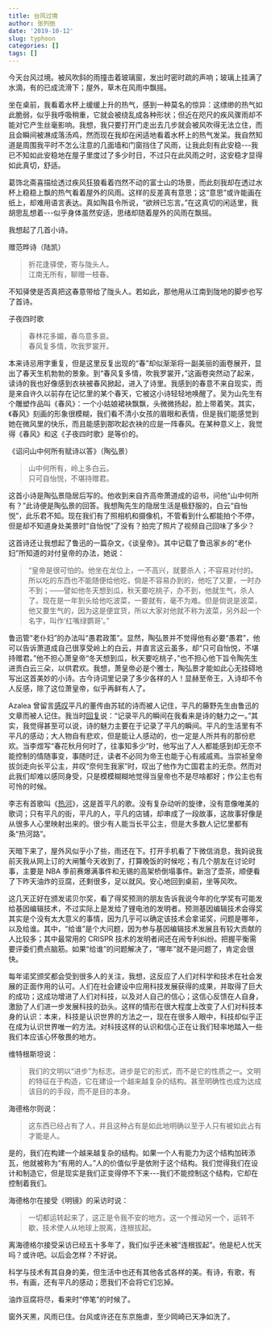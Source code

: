 ```yaml
---
title: 台风过境
author: 张列弛
date: '2019-10-12'
slug: typhoon
categories: []
tags: []
---
```

今天台风过境。被风吹斜的雨撞击着玻璃窗，发出时密时疏的声响；玻璃上挂满了水滴，有的已成流滑下；屋外，草木在风雨中飘摇。  

坐在桌前，我看着水杯上缓缓上升的热气，感到一种莫名的惊异：这缥缈的热气如此脆弱，似乎我呼吸稍重，它就会被绕乱成各种形状；但近在咫尺的疾风骤雨却不能对它产生丝毫影响。我想，我只要打开门走出去几步就会被风吹得无法立住，而且会瞬间被淋成落汤鸡，然而现在我却在闲适地看着水杯上的热气发呆。我自然知道是周围我平时不怎么注意的几面墙和门窗挡住了风雨，让我此刻有此安稳---我已不知如此安稳地在屋子里度过了多少时日，不过只在此风雨之时，这安稳才显得如此真切，舒适。   

葛饰北斋喜描绘透过疾风狂狼看着岿然不动的富士山的场景，而此刻我却在透过水杯上稳稳上飘的热气看着屋外的风雨。这样的反差真有意思；这“意思”或许能画在纸上，却难用语言表达。真如陶县令所说，“欲辨已忘言。”在这真切的闲适里，我胡思乱想着---似乎身体虽然安适，思绪却随着屋外的风雨在飘摇。    

我想起了几首小诗。

赠范晔诗（陆凯）  

> 折花逢驿使，寄与陇头人。  
江南无所有，聊赠一枝春。   

不知驿使是否真把这春意带给了陇头人。若如此，那他用从江南到陇地的脚步也写了首诗。   

子夜四时歌  

> 春林花多媚，春鸟意多哀。  
春风复多情，吹我罗裳开。   

本来诗忌用字重复，但是这里反复出现的“春”却似渐渐将一副美丽的画卷展开，显出了春天生机勃勃的景象。到“春风复多情，吹我罗裳开，”这画卷突然动了起来，读诗的我也好像感到衣袂被春风掀起，进入了诗里。我感到的春意不来自现实，而是来自许久以前存在记忆里的某个春天，它被这小诗轻轻地唤醒了。吴为山先生有个雕塑作品叫《春风》：一个小姑娘裙袂飘飘，头微微扬起，脸上带着笑。其实，《春风》刻画的形象很模糊，我们看不清小女孩的眉眼和表情，但是我们能感觉到她在微风里的快乐，而且能感到那吹起衣袂的应是一阵春风。在某种意义上，我觉得《春风》和这《子夜四时歌》是等价的。     

《诏问山中何所有赋诗以答》（陶弘景）  

> 山中何所有，岭上多白云。  
只可自怡悦，不堪持赠君。   

这首小诗是陶弘景隐居后写的。他收到来自齐高帝萧道成的诏书，问他“山中何所有？”此诗便是陶弘景的回答。我想陶先生的隐居生活是极舒服的，白云“自怡悦”，此乐君不知。现在我们有了照相机和摄像机，不管看到什么都能拍个不停，但是却不知道身处美景时“自怡悦”了没有？拍完了照片了视频自己回味了多少？   

这首诗还让我想起了鲁迅的一篇杂文，《谈皇帝》。其中记载了鲁迅家乡的“老仆妇”所知道的对付皇帝的办法，她说：   

> “皇帝是很可怕的。他坐在龙位上，一不高兴，就要杀人；不容易对付的。所以吃的东西也不能随便给他吃，倘是不容易办到的，他吃了又要，一时办不到；——譬如他冬天想到瓜，秋天要吃桃子，办不到，他就生气，杀人了。现在是一年到头给他吃波菜，一要就有，毫不为难。但是倘说是波菜，他又要生气的，因为这是便宜货，所以大家对他就不称为波菜，另外起一个名字，叫作‘红嘴绿鹦哥’。”      

鲁迅管“老仆妇”的办法叫“愚君政策”。显然，陶弘景并不觉得他有必要“愚君”，他可以告诉萧道成自己很享受岭上的白云，并直言这云虽多，却“只可自怡悦，不堪持赠君。”他不担心萧皇帝“冬天想到瓜，秋天要吃桃子，”也不担心他下旨令陶先生进贡白云三朵，以供君欢。我想，萧皇帝必是个雅士，陶弘景才能如此心无挂碍地写出这首美妙的小诗。古今诗词里记录了多少各样的人！显赫至帝王，入诗却不令人反感，除了这位萧皇帝，似乎再鲜有人了。    

Azalea 曾留言[感叹](http://disq.us/p/224fnh0)平凡的董传由苏轼的诗而被人记住，平凡的藤野先生由鲁迅的文章而被人记住。我当时[回复](http://disq.us/p/224l231)说：“记录平凡的瞬间在我看来是诗的魅力之一。”其实，我觉得甚至可以说，诗的魅力主要在于记录了平凡的瞬间。平凡的生活里有不平凡的感动；大人物自有悲欢，但是能让人感动的，也一定是人所共有的那份悲欢。当李煜写“春花秋月何时了，往事知多少”时，他写出了人人都能感到却无奈不能控制的情随事变，事随时迁，读者不必同为帝王也能于心有戚戚焉。当崇祯皇帝拔剑走向长平公主，并叹“奈何生我家”时，叹出了他作为亡国君主的无奈。然而对此我们却难以感同身受，只是模模糊糊地觉得当皇帝也不是尽啥都好；作公主也有可怜的时候。   

李志有首歌叫《[热河](https://baike.baidu.com/item/热河/16160359)》，这是首平凡的歌。没有复杂动听的旋律，没有意像唯美的歌词；只有平凡的街，平凡的人，平凡的店铺，却串成了一段故事，这故事好像是从很多人心里映射出来的。很少有人能当长平公主，但是大多数人记忆里都有条“热河路”。      

天暗下来了，屋外风似乎小了些，雨还在下。打开手机看了下微信消息，我妈说我前天我从网上订的大闸蟹今天收到了，打算晚饭的时候吃；有几个朋友在讨论时事，主要是 NBA 季前赛爆满事件和无锡的高架桥倒塌事件。新泡了壶茶，顺便看了下昨天油炸的豆腐，还剩很多，足以就风。安心地回到桌前，坐等风吹。   

这几天正好在颁发诺贝尔奖，看了得奖预测的朋友告诉我说今年的化学奖有可能发给基因编辑技术，不过实际上是发给了锂电池的发明者。预测基因编辑技术会得奖其实是个没有太大意义的事情，因为几乎可以确定该技术会拿诺奖，问题是哪年，以及给谁。其中，“给谁”是个大问题，因为参与基因编辑技术发展且有较大贡献的人比较多；其中最常用的 CRISPR 技术的发明者间还在闹专利纠纷。把握平衡需要评委们费点脑筋。如果“给谁”的问题解决了，“哪年”就不是问题了，肯定会很快。   

每年诺奖颁奖都会受到很多人的关注，我想，这反应了人们对科学和技术在社会发展的正面作用的认可。人们在社会建设中应用科技发展获得的成果，并取得了巨大的成功；这成功增进了人们对科技，以及对人自己的信心；这信心反馈在人自身，激励了人们进一步发展科技的劲头。这样的情形在很大程度上改变了人们对科技本身的认识：本来，科技是认识世界的方法之一，现在在很多人眼中，科技却似乎正在成为认识世界唯一的方法。对科技这样的认识和信心正在让我们轻率地踏入一些我们本应该心怀敬畏的地方。         

维特根斯坦说：  

> 我们的文明以“进步”为标志。进步是它的形式，而不是它的性质之一。文明的特征在于构造，它在建设一个越来越复杂的结构。甚至明确性也成为达成该目的的手段，而不是目的本身。     

海德格尔则说：   

> 这东西已经占有了人，并且这种占有是如此地明确以至于人只有被如此占有才能是人。   


是的，我们在构建一个越来越复杂的结构。如果一个人有能力为这个结构加砖添瓦，他就被称为“有用的人。”人的价值似乎是依附于这个结构。我们觉得我们在设计和制造它，但是现实是我们正变得停不下来---我们不能控制这个结构，它却在控制着我们。   

海德格尔在接受《明镜》的采访时说：   

> 一切都运转起来了，这正是令我不安的地方。这一个推动另一个，运转不歇，技术使人从地球上脱离，连根拔起。     

离海德格尔接受采访已经五十多年了，我们似乎还未被“连根拔起”。他是杞人忧天吗？或许吧。以后会怎样？不好说。      

科学与技术有其自身的美，但生活中也还有其他各式各样的美。有诗，有歌，有书，有画，还有平凡的感动；愿我们不会将它们忘掉。   

油炸豆腐将尽，看来时“停笔”的时候了。   

窗外天黑，风雨已住。台风或许还在东京施虐，至少岡崎已天净如洗了。
















